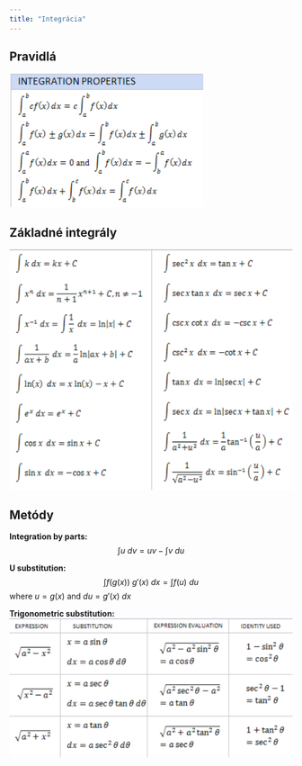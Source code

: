 ```yaml
---
title: "Integrácia"
---
```


## Pravidlá
![](attachments/pravidlá_integrácie.png)

## Základné integrály
![](attachments/základné_integrály.png)

## Metódy
**Integration by parts:**
$$\int u \ dv=uv-\int v \ du$$

**U substitution:**
$$\int f(g(x))\ g'(x)\ dx = \int f(u)\ du$$
where $u=g(x)$ and $du=g'(x)\ dx$

**Trigonometric substitution:**
![](attachments/trigonometrická_substitúcia_integrácia.png)
